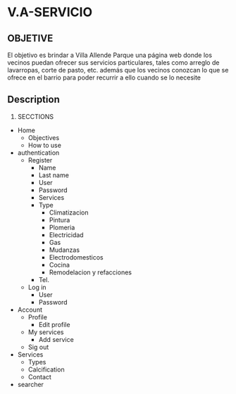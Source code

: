 # V.A-SERVICIO
## OBJETIVE
El objetivo es brindar a Villa Allende Parque una página web donde los vecinos puedan ofrecer sus servicios particulares, tales como arreglo de lavarropas, corte de pasto, etc. además que los vecinos conozcan lo que se ofrece en el barrio para poder recurrir a ello cuando se lo necesite 
## Description
1. SECCTIONS
  - Home
    - Objectives
    - How to use
 - authentication
   - Register
     - Name
     - Last name
     - User
     - Password
     - Services
     - Type 
       - Climatizacion
       - Pintura
       - Plomeria
       - Electricidad
       - Gas
       - Mudanzas
       - Electrodomesticos
       - Cocina
       - Remodelacion y refacciones
     - Tel.
   - Log in
     - User 
     - Password
 - Account 
   - Profile
     - Edit profile
   - My services
     - Add service
   - Sig out
 - Services
   - Types
   - Calcification
   - Contact  
 - searcher

